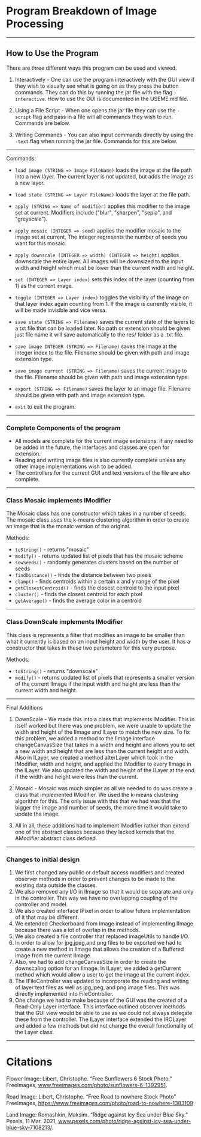 # Program Breakdown of Image Processing

***

## How to Use the Program

There are three different ways this program can be used and viewed.

1) Interactively - One can use the program interactively with the GUI view if they wish to visually
   see what is going on as they press the button commands. They can do this by running the jar file
   with the flag `-interactive`. How to use the GUI is documented in the USEME.md file.

2) Using a File Script - When one opens the jar file they can use the `-script` flag and pass in a
   file will all commands they wish to run. Commands are below.

3) Writing Commands - You can also input commands directly by using the `-text` flag when running
   the jar file. Commands for this are below.

---
Commands:

* `load image (STRING => Image FileName)` loads the image at the file path into a new layer. The
  current layer is not updated, but adds the image as a new layer.

* `load state (STRING => Layer FileName)` loads the layer at the file path.

* `apply (STRING => Name of modifier)` applies this modifier to the image set at current. Modifiers
  include ("blur", "sharpen", "sepia", and "greyscale").

* `apply mosaic (INTEGER => seed)` applies the modifier mosaic to the image set at current. The
  integer represents the number of seeds you want for this mosaic.

* `apply downscale (INTEGER => width) (INTEGER => height)` applies downscale the entire layer. All
  images will be downsized to the input width and height which must be lower than the current width
  and height.

* `set (INTEGER => Layer index)` sets this index of the layer (counting from 1) as the current
  image.

* `toggle (INTEGER => Layer index)` toggles the visibility of the image on that layer index again
  counting from 1. If the image is currently visible, it will be made invisible and vice versa.

* `save state (STRING => Filename)` saves the current state of the layers to a txt file that can be
  loaded later. No path or extension should be given just file name it will save automatically to
  the res/ folder as a .txt file.

* `save image INTEGER (STRING => Filename)` saves the image at the integer index to the file.
  Filename should be given with path and image extension type.

* `save image current (STRING => Filename)` saves the current image to the file. Filename should be
  given with path and image extension type.

* `export (STRING => Filename)` saves the layer to an image file. Filename should be given with path
  and image extension type.

* `exit` to exit the program.

---

### Complete Components of the program

* All models are complete for the current image extensions. If any need to be added in the future,
  the interfaces and classes are open for extension.
* Reading and writing image files is also currently complete unless any other image implementations
  wish to be added.
* The controllers for the current GUI and text versions of the file are also complete.

---

### Class Mosaic implements IModifier

The Mosaic class has one constructor which takes in a number of seeds. The mosaic class uses the
k-means clustering algorithm in order to create an image that is the mosaic version of the original.

Methods:

* `toString()` - returns "mosaic"
* `modify()` - returns updated list of pixels that has the mosaic scheme
* `sowSeeds()` - randomly generates clusters based on the number of seeds
* `findDistance()` - finds the distance between two pixels
* `clamp()` - finds centroids within a certain x and y range of the pixel
* `getClosestCentroid()` - finds the closest centroid to the input pixel
* `cluster()` - finds the closest centroid for each pixel
* `getAverage()` - finds the average color in a centroid

---

### Class DownScale implements IModifier 

This class is represents a filter that modifies an image to be smaller than what it currently is
based on an input height and width by the user. It has a constructor that takes in these two
parameters for this very purpose.

Methods:

* `toString()` - returns "downscale"
* `modify()` - returns updated list of pixels that represents a smaller version of the current
  IImage if the input width and height are less than the current width and height.

---
Final Additions
1. DownScale - We made this into a class that implements IModifier. This in itself worked but there
   was one problem, we were unable to update the width and height of the IImage and ILayer to match
   the new size. To fix this problem, we added a method to the IImage interface changeCanvasSize
   that takes in a width and height and allows you to set a new width and height that are less than
   the current height and width. Also in ILayer, we created a method alterLayer which took in the
   IModifier, width and height, and applied the IModifier to every IImage in the ILayer. We also
   updated the width and height of the ILayer at the end if the width and height were less than the
   current.

2. Mosaic - Mosaic was much simpler as all we needed to do was create a class that implemented
   IModifier. We used the k-means clustering algorithm for this. The only issue with this that we
   had was that the bigger the image and number of seeds, the more time it would take to update the
   image.

3. All in all, these additions had to implement IModifier rather than extend one of the abstract
   classes because they lacked kernels that the AModifier abstract class defined.

---

### Changes to initial design

1. We first changed any public or default access modifiers and created observer methods in order to
   prevent changes to be made to the existing data outside the classes.
2. We also removed any I/O in IImage so that it would be separate and only in the controller. This
   way we have no overlapping coupling of the controller and model.
3. We also created interface IPixel in order to allow future implementation of it that may be
   different.
4. We extended Checkerboard from Image instead of implementing IImage because there was a lot of
   overlap in the methods.
5. We also created a file controller that replaced imageUtils to handle I/O.
6. In order to allow for jpg,jpeg,and png files to be exported we had to create a new method in
   IImage that allows the creation of a Buffered image from the current IImage.
7. Also, we had to add changeCanvasSize in order to create the downscaling option for an IImage. In
   ILayer, we added a getCurrent method which would allow a user to get the image at the current
   index.
8. The IFileController was updated to incorporate the reading and writing of layer text files as
   well as jpg,jpeg, and png image files. This was directly implemented into FileController.
9. One change we had to make because of the GUI was the created of a Read-Only Layer interface. This
   interface outlined observer methods that the GUI view would be able to use as we could not always
   delegate these from the controller. The ILayer interface extended the IROLayer and added a few
   methods but did not change the overall functionality of the Layer class.

---

# Citations

Flower Image:
Libert, Christophe. “Free Sunflowers 6 Stock Photo.” FreeImages,
www.freeimages.com/photo/sunflowers-6-1392951.

Road Image:
Libert, Christophe. “Free Road to nowhere Stock Photo” FreeImages,
https://www.freeimages.com/photo/road-to-nowhere-1383109

Land Image: Romashkin, Maksim. “Ridge against Icy Sea under Blue Sky.” Pexels, 11 Mar. 2021,
www.pexels.com/photo/ridge-against-icy-sea-under-blue-sky-7108213/. 
